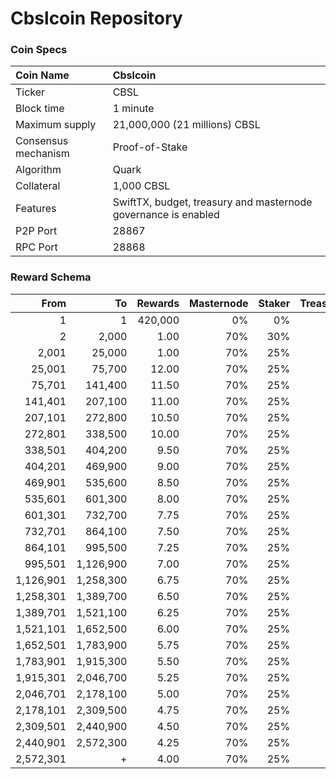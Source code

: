 # Cbslcoin Repository

### Coin Specs

Coin Name | Cbslcoin
:--- | :---
Ticker | CBSL
Block time | 1 minute
Maximum supply | 21,000,000 (21 millions) CBSL
Consensus mechanism | Proof-of-Stake
Algorithm | Quark
Collateral | 1,000 CBSL
Features | SwiftTX, budget, treasury and masternode governance is enabled
P2P Port | 28867
RPC Port | 28868

### Reward Schema

From | To | Rewards | Masternode | Staker | Treasury
---: | ---: | ---: | ---: | ---: | ---:
1         | 1         | 420,000   | 0%  | 0%  | 0%
2         | 2,000     | 1.00      | 70% | 30% | 0%
2,001     | 25,000    | 1.00      | 70% | 25% | 5%
25,001    | 75,700    | 12.00     | 70% | 25% | 5%
75,701    | 141,400   | 11.50     | 70% | 25% | 5%
141,401   | 207,100   | 11.00     | 70% | 25% | 5%
207,101   | 272,800   | 10.50     | 70% | 25% | 5%
272,801   | 338,500   | 10.00     | 70% | 25% | 5%
338,501   | 404,200   | 9.50      | 70% | 25% | 5%
404,201   | 469,900   | 9.00      | 70% | 25% | 5%
469,901   | 535,600   | 8.50      | 70% | 25% | 5%
535,601   | 601,300   | 8.00      | 70% | 25% | 5%
601,301   | 732,700   | 7.75      | 70% | 25% | 5%
732,701   | 864,100   | 7.50      | 70% | 25% | 5%
864,101   | 995,500   | 7.25      | 70% | 25% | 5%
995,501   | 1,126,900 | 7.00      | 70% | 25% | 5%
1,126,901 | 1,258,300 | 6.75      | 70% | 25% | 5%
1,258,301 | 1,389,700 | 6.50      | 70% | 25% | 5%
1,389,701 | 1,521,100 | 6.25      | 70% | 25% | 5%
1,521,101 | 1,652,500 | 6.00      | 70% | 25% | 5%
1,652,501 | 1,783,900 | 5.75      | 70% | 25% | 5%
1,783,901 | 1,915,300 | 5.50      | 70% | 25% | 5%
1,915,301 | 2,046,700 | 5.25      | 70% | 25% | 5%
2,046,701 | 2,178,100 | 5.00      | 70% | 25% | 5%
2,178,101 | 2,309,500 | 4.75      | 70% | 25% | 5%
2,309,501 | 2,440,900 | 4.50      | 70% | 25% | 5%
2,440,901 | 2,572,300 | 4.25      | 70% | 25% | 5%
2,572,301 | +         | 4.00      | 70% | 25% | 5%










